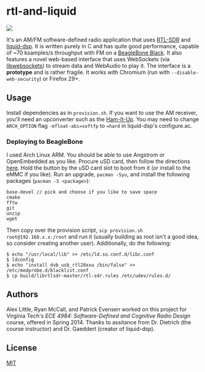 # rtl-and-liquid

![](https://raw.githubusercontent.com/alxlit/rtl-and-liquid/master/interface.png)

It's an AM/FM software-defined radio application that uses [RTL-SDR](http://sdr.osmocom.org/trac/wiki/rtl-sdr) and [liquid-dsp](http://liquidsdr.org/). It is written purely in C and has quite good performance, capable of ~70 ksamples/s throughput with FM on a [BeagleBone Black](http://beagleboard.org/Products/BeagleBone%20Black). It also features a novel web-based interface that uses WebSockets (via [libwebsockets](http://libwebsockets.org)) to stream data and WebAudio to play it.
The interface is a **prototype** and is rather fragile.
It works with Chromium (run with `--disable-web-security`) or Firefox 29+.

## Usage

Install dependencies as in `provision.sh`.
If you want to use the AM receiver, you'll need an upconverter such as the [Ham-It-Up](http://www.hamradioscience.com/ham-it-up-hf-converter/).
You may need to change `ARCH_OPTION` flag `-mfloat-abi=softfp` to `=hard` in liquid-dsp's configure.ac.

### Deploying to BeagleBone

I used Arch Linux ARM.
You should be able to use Angstrom or OpenEmbedded as you like.
Procure uSD card, then follow the directions [here](http://archlinuxarm.org/platforms/armv7/ti/beaglebone-black). Hold the button by the uSD card slot to boot from it (or install to the eMMC if you like). Run an upgrade, `pacman -Syu`, and install the following packages (`pacman -S <package>`):

```
base-devel // pick and choose if you like to save space
cmake
fftw
git
unzip
wget
```

Then copy over the provision script, `scp provision.sh root@192.168.x.x:/root` and run it (usually building as root isn't a good idea, so consider creating another user).
Additionally, do the following:

```
$ echo "/usr/local/lib" >> /etc/ld.so.conf.d/libc.conf
$ ldconfig
$ echo "install dvb_usb_rtl28xxu /bin/false" >> /etc/modprobe.d/blacklist.conf
$ cp build/librtlsdr-master/rtl-sdr.rules /etc/udev/rules.d/
```

## Authors

Alex Little, Ryan McCall, and Patrick Evensen worked on this project for Virginia Tech's *ECE 4984: Software-Defined and Cognitive Radio Design* course, offered in Spring 2014.
Thanks to assitance from Dr. Dietrich (the course instructor) and Dr. Gaeddert (creator of liquid-dsp).

## License

[MIT](https://en.wikipedia.org/wiki/MIT_License)
